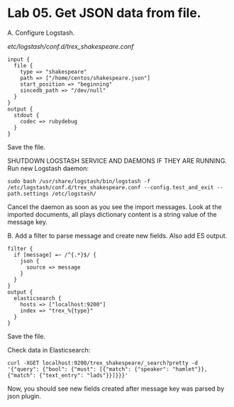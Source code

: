 # Lab 05. Get JSON data from file.

A. Configure Logstash.

_etc/logstash/conf.d/trex_shakespeare.conf_
```
input {
  file {
    type => "shakespeare"
    path => ["/home/centos/shakespeare.json"]
    start_position => "beginning"
    sincedb_path => "/dev/null"
  }
}
output {
  stdout {
    codec => rubydebug
  }
}
```
Save the file. 

SHUTDOWN LOGSTASH SERVICE AND DAEMONS IF THEY ARE RUNNING. 
Run new Logstash daemon:
```
sudo bash /usr/share/logstash/bin/logstash -f /etc/logstash/conf.d/trex_shakespeare.conf --config.test_and_exit --path.settings /etc/logstash/
```
Cancel the daemon as soon as you see the import messages. Look at the imported documents, all plays dictionary content is a string value of the message key.


B. Add a filter to parse message and create new fields. Also add ES output.
```
filter {
  if [message] =~ /^{.*}$/ {
    json {
      source => message
    }   
  }
}
output {
  elasticsearch {
    hosts => ["localhost:9200"]
    index => "trex_%{type}" 
  }   
}   
```
Save the file.

Check data in Elasticsearch:

```
curl -XGET localhost:9200/trex_shakespeare/_search?pretty -d '{"query": {"bool": {"must": [{"match": {"speaker": "hamlet"}}, {"match": {"text_entry": "lads"}}]}}}'
```

Now, you should see new fields created after message key was parsed by json plugin.
